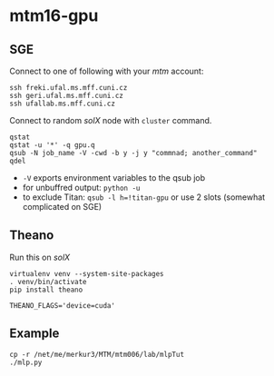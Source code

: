 # mtm16-gpu

## SGE

Connect to one of following with your *mtm* account:

```
ssh freki.ufal.ms.mff.cuni.cz
ssh geri.ufal.ms.mff.cuni.cz
ssh ufallab.ms.mff.cuni.cz
```

Connect to random *solX* node with `cluster` command.

```
qstat
qstat -u '*' -q gpu.q
qsub -N job_name -V -cwd -b y -j y "commnad; another_command"
qdel
```

- `-V` exports environment variables to the qsub job
- for unbuffred output: `python -u`
- to exclude Titan: `qsub -l h=!titan-gpu` or use 2 slots (somewhat complicated on SGE)

## Theano

Run this on *solX*

```
virtualenv venv --system-site-packages
. venv/bin/activate
pip install theano
```

`THEANO_FLAGS='device=cuda'`

## Example

```
cp -r /net/me/merkur3/MTM/mtm006/lab/mlpTut
./mlp.py
```
